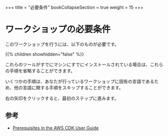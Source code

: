 +++
title = "必要条件"
bookCollapseSection = true
weight = 15
+++

# ワークショップの必要条件

このワークショップを行うには、以下のものが必要です。

{{% children showhidden="false" %}}

これらのツールがすでにマシンにすでにインストールされている場合は、これらの手順を省略することができます。

いくつかの手順は、あなたが行っているワークショップに固有の言語であるため、他の言語に関する手順をスキップすることができます。

右の矢印をクリックすると、最初のステップに進みます。

## 参考

- [Prerequisites in the AWS CDK User Guide](https://docs.aws.amazon.com/cdk/latest/guide/getting_started.html#getting_started_prerequisites)
